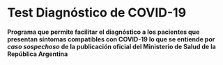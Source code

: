 # Test Diagnóstico de COVID-19

**Programa que permite facilitar el diagnóstico a los pacientes que presentan síntomas compatibles con COVID-19 lo que se entiende por _caso sospechoso_ de la publicación oficial del Ministerio de Salud de la República Argentina**
